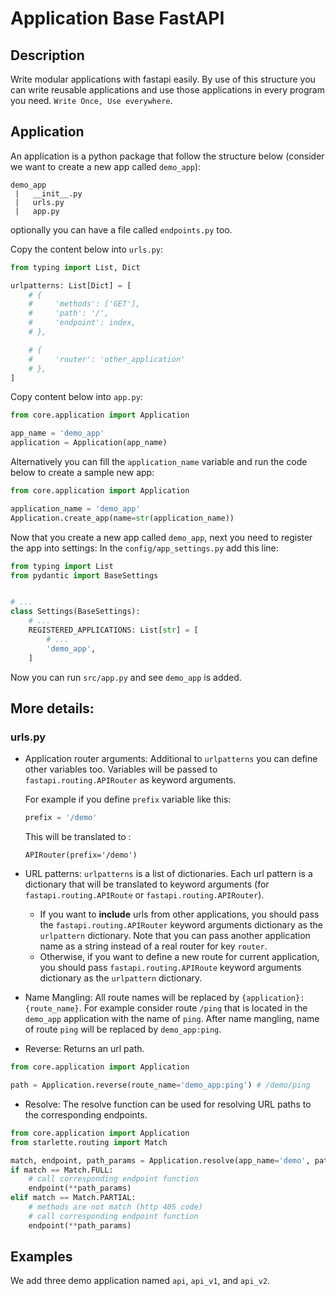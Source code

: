 # Application Base FastAPI

## Description

Write modular applications with fastapi easily. By use of this structure you can write reusable applications and use
those applications in every program you need. `Write Once, Use everywhere`.

## Application

An application is a python package that follow the structure below
(consider we want to create a new app called `demo_app`):

```
demo_app
 |   __init__.py
 |   urls.py
 |   app.py
```

optionally you can have a file called `endpoints.py` too.

Copy the content below into `urls.py`:

```python
from typing import List, Dict

urlpatterns: List[Dict] = [
    # {
    #     'methods': ['GET'],
    #     'path': '/',
    #     'endpoint': index,
    # },

    # {
    #     'router': 'other_application'
    # },
]
```

Copy content below into `app.py`:

```python
from core.application import Application

app_name = 'demo_app'
application = Application(app_name)
```

Alternatively you can fill the `application_name` variable and run the code below to create a sample new app:

```python
from core.application import Application

application_name = 'demo_app'
Application.create_app(name=str(application_name))
```

Now that you create a new app called `demo_app`, next you need to register the app into settings:
In the `config/app_settings.py` add this line:

```python
from typing import List
from pydantic import BaseSettings


# ...
class Settings(BaseSettings):
    # ...
    REGISTERED_APPLICATIONS: List[str] = [
        # ...
        'demo_app',
    ]
```

Now you can run `src/app.py` and see `demo_app` is added.

## More details:

### urls.py

- Application router arguments: Additional to `urlpatterns` you can define other variables too. Variables will be passed
  to `fastapi.routing.APIRouter` as keyword arguments.

  For example if you define `prefix` variable like this:
  ```python
  prefix = '/demo'
  ```
  This will be translated to  :
  ```
  APIRouter(prefix='/demo')
  ```

- URL patterns: `urlpatterns` is a list of dictionaries. Each url pattern is a dictionary that will be translated to
  keyword arguments (for `fastapi.routing.APIRoute` or `fastapi.routing.APIRouter`).
    - If you want to **include** urls from other applications, you should pass the
      `fastapi.routing.APIRouter` keyword arguments dictionary as the `urlpattern` dictionary. Note that you can pass
      another application name as a string instead of a real router for key `router`.
    - Otherwise, if you want to define a new route for current application, you should pass `fastapi.routing.APIRoute`
      keyword arguments dictionary as the `urlpattern` dictionary.

- Name Mangling: All route names will be replaced by `{application}:{route_name}`. For example consider route `/ping`
  that is located in the `demo_app` application with the name of `ping`. After name mangling, name of route `ping` will
  be replaced by `demo_app:ping`.

- Reverse: Returns an url path.

```python
from core.application import Application

path = Application.reverse(route_name='demo_app:ping') # /demo/ping
```

- Resolve: The resolve function can be used for resolving URL paths to the corresponding endpoints.

```python
from core.application import Application
from starlette.routing import Match

match, endpoint, path_params = Application.resolve(app_name='demo', path='/demo/ping', method='GET')
if match == Match.FULL:
    # call corresponding endpoint function
    endpoint(**path_params)
elif match == Match.PARTIAL:
    # methods are not match (http 405 code)
    # call corresponding endpoint function
    endpoint(**path_params)
```

## Examples

We add three demo application named `api`, `api_v1`, and `api_v2`.
